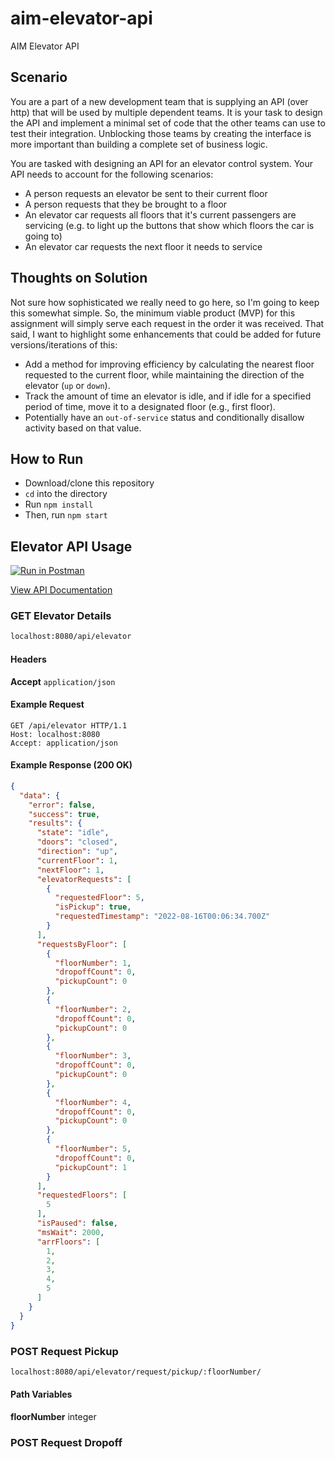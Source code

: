 # aim-elevator-api

AIM Elevator API

## Scenario

You are a part of a new development team that is supplying an API (over http) that will be used by multiple dependent teams. It is your task to design the API and implement a minimal set of code that the other teams can use to test their integration. Unblocking those teams by creating the interface is more important than building a complete set of business logic.

You are tasked with designing an API for an elevator control system. Your API needs to account for the following scenarios:

* A person requests an elevator be sent to their current floor
* A person requests that they be brought to a floor
* An elevator car requests all floors that it's current passengers are servicing (e.g. to light up the buttons that show which floors the car is going to)
* An elevator car requests the next floor it needs to service

## Thoughts on Solution

Not sure how sophisticated we really need to go here, so I'm going to keep this somewhat simple. So, the minimum viable product (MVP) for this assignment will simply serve each request in the order it was received. That said, I want to highlight some enhancements that could be added for future versions/iterations of this:

* Add a method for improving efficiency by calculating the nearest floor requested to the current floor, while maintaining the direction of the elevator (`up` or `down`).
* Track the amount of time an elevator is idle, and if idle for a specified period of time, move it to a designated floor (e.g., first floor).
* Potentially have an `out-of-service` status and conditionally disallow activity based on that value.

## How to Run

* Download/clone this repository
* `cd` into the directory
* Run `npm install`
* Then, run `npm start`

## Elevator API Usage

[![Run in Postman](https://run.pstmn.io/button.svg)](https://app.getpostman.com/run-collection/6657527-acc12a41-87b6-45b1-bb85-2a0ef8c6eb8f?action=collection%2Ffork&collection-url=entityId%3D6657527-acc12a41-87b6-45b1-bb85-2a0ef8c6eb8f%26entityType%3Dcollection%26workspaceId%3Df86ed65f-67f4-4fed-9775-cdcbe1183c10)

[View API Documentation](https://documenter.getpostman.com/view/6657527/VUjTj3HV)

### GET Elevator Details

```bash
localhost:8080/api/elevator
```

#### Headers

**Accept** `application/json`

#### Example Request

```http
GET /api/elevator HTTP/1.1
Host: localhost:8080
Accept: application/json
```

#### Example Response (200 OK)

```json
{
  "data": {
    "error": false,
    "success": true,
    "results": {
      "state": "idle",
      "doors": "closed",
      "direction": "up",
      "currentFloor": 1,
      "nextFloor": 1,
      "elevatorRequests": [
        {
          "requestedFloor": 5,
          "isPickup": true,
          "requestedTimestamp": "2022-08-16T00:06:34.700Z"
        }
      ],
      "requestsByFloor": [
        {
          "floorNumber": 1,
          "dropoffCount": 0,
          "pickupCount": 0
        },
        {
          "floorNumber": 2,
          "dropoffCount": 0,
          "pickupCount": 0
        },
        {
          "floorNumber": 3,
          "dropoffCount": 0,
          "pickupCount": 0
        },
        {
          "floorNumber": 4,
          "dropoffCount": 0,
          "pickupCount": 0
        },
        {
          "floorNumber": 5,
          "dropoffCount": 0,
          "pickupCount": 1
        }
      ],
      "requestedFloors": [
        5
      ],
      "isPaused": false,
      "msWait": 2000,
      "arrFloors": [
        1,
        2,
        3,
        4,
        5
      ]
    }
  }
}
```

### POST Request Pickup

```bash
localhost:8080/api/elevator/request/pickup/:floorNumber/
```

#### Path Variables

**floorNumber** integer

### POST Request Dropoff

